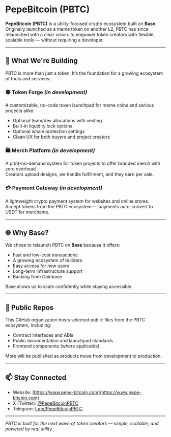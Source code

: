 # PepeBitcoin (PBTC)

**PepeBitcoin (PBTC)** is a utility-focused crypto ecosystem built on **Base**.  
Originally launched as a meme token on another L2, PBTC has since relaunched with a clear vision: to empower token creators with flexible, scalable tools — without requiring a developer.

---

## 🔧 What We're Building

PBTC is more than just a token. It’s the foundation for a growing ecosystem of tools and services:

### 🟢 Token Forge *(in development)*
A customizable, no-code token launchpad for meme coins and serious projects alike:
- Optional team/dev allocations with vesting
- Built-in liquidity lock options
- Optional whale protection settings
- Clean UX for both buyers and project creators

### 🛍️ Merch Platform *(in development)*
A print-on-demand system for token projects to offer branded merch with zero overhead.  
Creators upload designs, we handle fulfillment, and they earn per sale.

### 💳 Payment Gateway *(in development)*
A lightweight crypto payment system for websites and online stores.  
Accept tokens from the PBTC ecosystem — payments auto-convert to USDT for merchants.

---

## 🌐 Why Base?

We chose to relaunch PBTC on **Base** because it offers:

- Fast and low-cost transactions
- A growing ecosystem of builders
- Easy access for new users
- Long-term infrastructure support
- Backing from Coinbase

Base allows us to scale confidently while staying accessible.

---

## 📁 Public Repos

This GitHub organization hosts selected public files from the PBTC ecosystem, including:
- Contract interfaces and ABIs
- Public documentation and launchpad standards
- Frontend components (where applicable)

More will be published as products move from development to production.

---

## 📫 Stay Connected

- Website: [https://www.pepe-bitcoin.com](https://www.pepe-bitcoin.com)  
- X (Twitter): [@PepeBitcoinPBTC](https://x.com/PepeBitcoinPBTC)  
- Telegram: [t.me/PepeBitcoinPBTC](https://t.me/PepeBitcoinPBTC)

---

*PBTC is built for the next wave of token creators — simple, scalable, and powered by real utility.*
